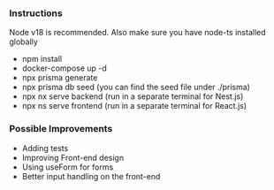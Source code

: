 ### Instructions

Node v18 is recommended. Also make sure you have node-ts installed globally

- npm install
- docker-compose up -d
- npx prisma generate
- npx prisma db seed (you can find the seed file under ./prisma)
- npx nx serve backend (run in a separate terminal for Nest.js)
- npx ns serve frontend (run in a separate terminal for React.js)

### Possible Improvements

- Adding tests
- Improving Front-end design
- Using useForm for forms
- Better input handling on the front-end
